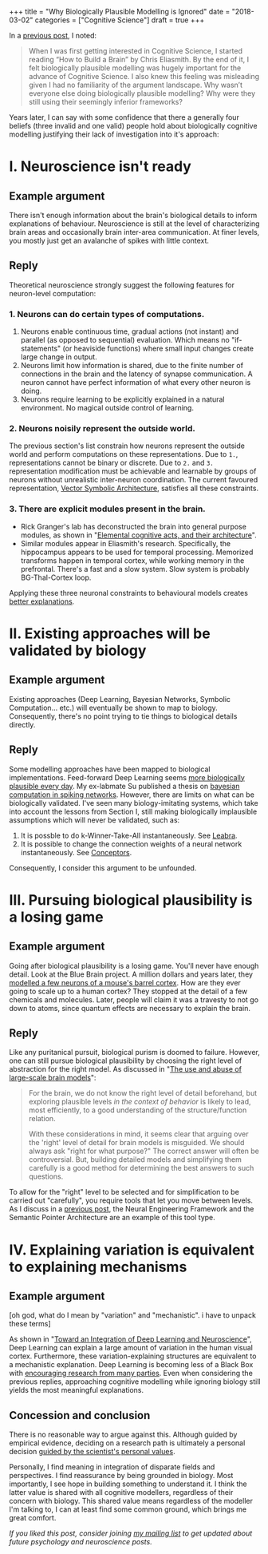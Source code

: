 +++
title = "Why Biologically Plausible Modelling is Ignored"
date = "2018-03-02"
categories = ["Cognitive Science"]
draft = true
+++

In a [previous post](https://seanaubin.com/post/2017-05-09-Book-Review-The-Entrepreneurial-State/), I noted:

> When I was first getting interested in Cognitive Science, I started reading “How to Build a Brain” by Chris Eliasmith. By the end of it, I felt biologically plausible modelling was hugely important for the advance of Cognitive Science. I also knew this feeling was misleading given I had no familiarity of the argument landscape. Why wasn’t everyone else doing biologically plausible modelling? Why were they still using their seemingly inferior frameworks?

Years later, I can say with some confidence that there a generally four beliefs (three invalid and one valid) people hold about biologically cognitive modelling justifying their lack of investigation into it's approach:

# I. Neuroscience isn't ready

## Example argument

There isn't enough information about the brain's biological details to inform explanations of behaviour. Neuroscience is still at the level of characterizing brain areas and occasionally brain inter-area communication. At finer levels, you mostly just get an avalanche of spikes with little context.

## Reply

Theoretical neuroscience strongly suggest the following features for neuron-level computation:

### 1. Neurons can do certain types of computations.

1. Neurons enable continuous time, gradual actions (not instant) and parallel (as opposed to sequential) evaluation. Which means no "if-statements" (or heaviside functions) where small input changes create large change in output.
2. Neurons limit how information is shared, due to the finite number of connections in the brain and the latency of synapse communication. A neuron cannot have perfect information of what every other neuron is doing.
3. Neurons require learning to be explicitly explained in a natural environment. No magical outside control of learning.

### 2. Neurons noisily represent the outside world.

The previous section's list constrain how neurons represent the outside world and perform computations on these representations. Due to `1.`, representations cannot be binary or discrete. Due to `2.` and `3.` representation modification must be achievable and learnable by groups of neurons without unrealistic inter-neuron coordination. The current favoured representation, [Vector Symbolic Architecture](http://home.wlu.edu/~levys/vsa.html), satisfies all these constraints.

### 3. There are explicit modules present in the brain.

- Rick Granger's lab has deconstructed the brain into general purpose modules, as shown in "[Elemental cognitive acts, and their architecture](https://aaai.org/ocs/index.php/FSS/FSS17/paper/view/15984)".
- Similar modules appear in Eliasmith's research. Specifically, the hippocampus appears to be used for temporal processing. Memorized transforms happen in temporal cortex, while working memory in the prefrontal. There's a fast and a slow system. Slow system is probably BG-Thal-Cortex loop.

Applying these three neuronal constraints to behavioural models creates [better explanations](https://psychology.stackexchange.com/q/6247/4397).

# II. Existing approaches will be validated by biology

## Example argument

Existing approaches (Deep Learning, Bayesian Networks, Symbolic Computation... etc.) will eventually be shown to map to biology. Consequently, there's no point trying to tie things to biological details directly.

## Reply

Some modelling approaches have been mapped to biological implementations. Feed-forward Deep Learning seems [more biologically plausible every day](https://psychology.stackexchange.com/a/19776/4397). My ex-labmate Su published a thesis on [bayesian computation in spiking networks](https://uwspace.uwaterloo.ca/handle/10012/13503). However, there are limits on what can be biologically validated. I've seen many biology-imitating systems, which take into account the lessons from Section I, still making biologically implausible assumptions which will never be validated, such as:

1. It is possble to do k-Winner-Take-All instantaneously. See [Leabra](https://psychology.stackexchange.com/a/17388/4397).
2. It is possible to change the connection weights of a neural network instantaneously. See [Conceptors](https://github.com/CogSciUOS/Conceptors).

Consequently, I consider this argument to be unfounded.

# III. Pursuing biological plausibility is a losing game

## Example argument

Going after biological plausibility is a losing game. You'll never have enough detail. Look at the Blue Brain project. A million dollars and years later, they [modelled a few neurons of a mouse's barrel cortex](https://www.cell.com/abstract/S0092-8674(15)01191-5). How are they ever going to scale up to a human cortex? They stopped at the detail of a few chemicals and molecules. Later, people will claim it was a travesty to not go down to atoms, since quantum effects are necessary to explain the brain.

## Reply

Like any puritanical pursuit, biological purism is doomed to failure. However, one can still pursue biological plausibility by choosing the right level of abstraction for the right model. As discussed in "[The use and abuse of large-scale brain models](https://www.sciencedirect.com/science/article/pii/S095943881300189X)":

> For the brain, we do not know the right level of detail beforehand, but exploring plausible levels *in the context of behavior* is likely to lead, most efficiently, to a good understanding of the structure/function relation.
>
> With these considerations in mind, it seems clear that arguing over the 'right' level of detail for brain models is misguided. We should always ask "right for what purpose?" The correct answer will often be controversial. But, building detailed models and simplifying them carefully is a good method for determining the best answers to such questions.

To allow for the "right" level to be selected and for simplification to be carried out "carefully", you require tools that let you move between levels. As I discuss in a [previous post](https://seanaubin.com/post/2017-01-09-Deep-Learning-is-almost-the-brain/), the Neural Engineering Framework and the Semantic Pointer Architecture are an example of this tool type.

# IV. Explaining variation is equivalent to explaining mechanisms

## Example argument

[oh god, what do I mean by "variation" and "mechanistic". i have to unpack these terms]

As shown in "[Toward an Integration of Deep Learning and Neuroscience](https://www.frontiersin.org/articles/10.3389/fncom.2016.00094/full)", Deep Learning can explain a large amount of variation in the human visual cortex. Furthermore, these variation-explaining structures are equivalent to a mechanistic explanation. Deep Learning is becoming less of a Black Box with [encouraging research from many parties](https://twitter.com/voyageur_techno/status/866488636463697920). Even when considering the previous replies, approaching cognitive modelling while ignoring biology still yields the most meaningful explanations.

## Concession and conclusion

There is no reasonable way to argue against this. Although guided by empirical evidence, deciding on a research path is ultimately a personal decision [guided by the scientist's personal values](https://medium.com/what-to-build/human-values-a-quick-primer-b01ef9617925).

Personally, I find meaning in integration of disparate fields and perspectives. I find reassurance by being grounded in biology. Most importantly, I see hope in building something to understand it. I think the latter value is shared with all cognitive modellers, regardless of their concern with biology. This shared value means regardless of the modeller I'm talking to, I can at least find some common ground, which brings me great comfort.

*If you liked this post, consider joining [my mailing list](http://eepurl.com/cOiPPD) to get updated about future psychology and neuroscience posts.*
